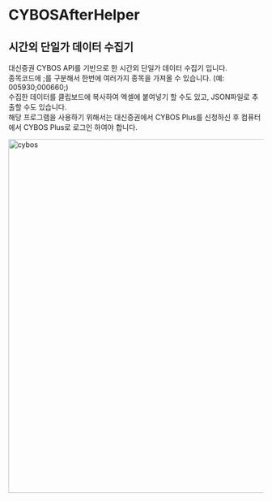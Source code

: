 # CYBOSAfterHelper

## 시간외 단일가 데이터 수집기

대신증권 CYBOS API를 기반으로 한 시간외 단일가 데이터 수집기 입니다.  
종목코드에 ;를 구분해서 한번에 여러가지 종목을 가져올 수 있습니다. (예: 005930;000660;)  
수집한 데이터를 클립보드에 복사하여 엑셀에 붙여넣기 할 수도 있고, JSON파일로 추출할 수도 있습니다.  
해당 프로그램을 사용하기 위해서는 대신증권에서 CYBOS Plus를 신청하신 후 컴퓨터에서 CYBOS Plus로 로그인 하여야 합니다.  

<img width="697" alt="cybos" src="https://user-images.githubusercontent.com/6768761/131146166-7a2572dc-f478-42bc-83a3-06b762a69f8d.png">